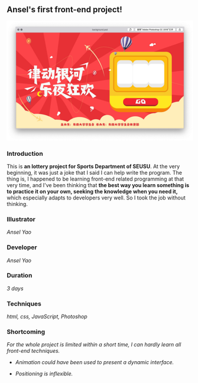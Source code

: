 ## Ansel's first front-end project!

<div align=center><img src="https://github.com/AnselYao/Portfolio/blob/master/Lottery/images/web.jpg" /></div>

### Introduction

This is __an lottery project for Sports Department of SEUSU__. At the very beginning, it was just a joke that I said I can help write the program. The thing is, I happened to be learning front-end related programming at that very time, and I've been thinking that __the best way you learn something is to practice it on your own, seeking the knowledge when you need it,__ which especially adapts to developers very well. So I took the job without thinking.

### Illustrator 

*Ansel Yao*

### Developer

*Ansel Yao*

### Duration

*3 days*

### Techniques

*html, css, JavaScript, Photoshop*

### Shortcoming

*For the whole project is limited within a short time, I can hardly learn all front-end techniques.* 

* _Animation could have been used to present a dynamic interface._

* _Positioning is inflexible._
